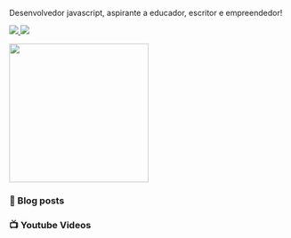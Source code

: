 <p>
  Desenvolvedor javascript, aspirante a educador, escritor e empreendedor! 
</p>

<p>
  <a href="mailto:gabrieltosta3@gmail.com" alt="gabrieltosta3@gmail.com" title="gabrieltosta3@gmail.com" target="_blank">
    <img src="https://img.shields.io/badge/-gabrieltosta3@gmail.com-FF0000?style=flat-square&labelColor=FF0000&logo=gmail&logoColor=white" />
  </a>

  <a href="https://www.linkedin.com/in/gtosta96/" alt="gtosta96" title="gtosta96" target="_blank">
    <img src="https://img.shields.io/badge/-gtosta96-0e76a8?style=flat-square&logo=Linkedin&logoColor=white" />
  </a>
  
  <div>
    <a href="https://heroway.com.br" alt="heroway.com.br" title="heroway.com.br" target="_blank">
      <img src="https://d33wubrfki0l68.cloudfront.net/28814445fc9b052c3199ec2d2bda1cda34776694/938f0/images/af2c8a69d48162f2bc6cc514534a646a.svg" min-width="250px" max-width="250px" width="250px" />
    </a>
  </div>
</p> 

### 📕 Blog posts
<!-- BLOG:START -->
<!-- BLOG:END -->

### 📺 Youtube Videos
<!-- YOUTUBE:START -->
<!-- YOUTUBE:END -->